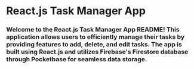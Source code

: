 # React.js Task Manager App

### Welcome to the React.js Task Manager App README! This application allows users to efficiently manage their tasks by providing features to add, delete, and edit tasks. The app is built using React.js and utilizes Firebase's Firestore database through Pocketbase for seamless data storage.